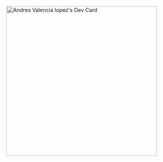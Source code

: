 <a href="https://app.daily.dev/isrfelipes2i"><img src="https://api.daily.dev/devcards/1e816e335f254b89903899b642bc57bb.png?r=ift" width="400" alt="Andres Valencia lopez's Dev Card"/></a>

